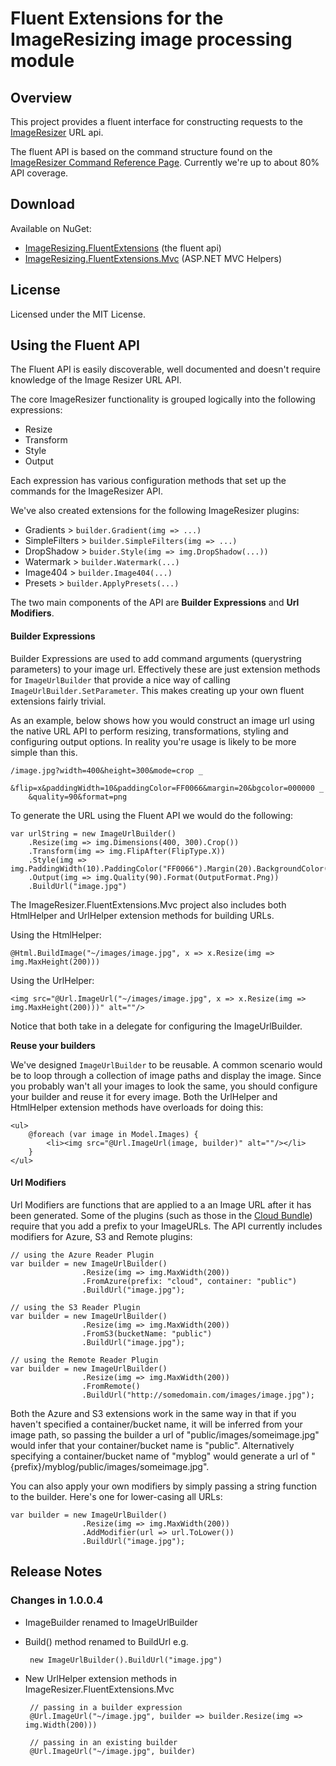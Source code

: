 # Fluent Extensions for the ImageResizing image processing module

## Overview

This project provides a fluent interface for constructing requests to the [ImageResizer](http://imageresizing.net) URL api.

The fluent API is based on the command structure found on the [ImageResizer Command Reference Page](http://imageresizing.net/docs/reference). Currently we're up to about 80% API coverage.

## Download

Available on NuGet:

- [ImageResizing.FluentExtensions](http://nuget.org/packages/ImageResizer.FluentExtensions) (the fluent api)
- [ImageResizing.FluentExtensions.Mvc](http://nuget.org/packages/ImageResizer.FluentExtensions.Mvc) (ASP.NET MVC Helpers)

## License

Licensed under the MIT License.

## Using the Fluent API

The Fluent API is easily discoverable, well documented and doesn't require knowledge of the Image Resizer URL API.

The core ImageResizer functionality is grouped logically into the following expressions:

- Resize
- Transform
- Style
- Output

Each expression has various configuration methods that set up the commands for the ImageResizer API. 

We've also created extensions for the following ImageResizer plugins:

- Gradients > `builder.Gradient(img => ...)`
- SimpleFilters > `builder.SimpleFilters(img => ...)`
- DropShadow > `buider.Style(img => img.DropShadow(...))`
- Watermark > `builder.Watermark(...)`
- Image404 > `builder.Image404(...)`
- Presets > `builder.ApplyPresets(...)`

The two main components of the API are **Builder Expressions** and **Url Modifiers**. 

#### Builder Expressions

Builder Expressions are used to add command arguments (querystring parameters) to your image url. Effectively these are just extension methods for `ImageUrlBuilder` that provide a nice way of calling `ImageUrlBuilder.SetParameter`. This makes creating up your own fluent extensions fairly trivial.

As an example, below shows how you would construct an image url using the native URL API to perform resizing, transformations, styling and configuring output options. In reality you're usage is likely to be more simple than this.

	/image.jpg?width=400&height=300&mode=crop _
		&flip=x&paddingWidth=10&paddingColor=FF0066&margin=20&bgcolor=000000 _
		&quality=90&format=png

To generate the URL using the Fluent API we would do the following:

    var urlString = new ImageUrlBuilder()
        .Resize(img => img.Dimensions(400, 300).Crop())
        .Transform(img => img.FlipAfter(FlipType.X))
        .Style(img => img.PaddingWidth(10).PaddingColor("FF0066").Margin(20).BackgroundColor("000000"))
        .Output(img => img.Quality(90).Format(OutputFormat.Png))
		.BuildUrl("image.jpg")

The ImageResizer.FluentExtensions.Mvc project also includes both HtmlHelper and UrlHelper extension methods for building URLs.

Using the HtmlHelper:

	@Html.BuildImage("~/images/image.jpg", x => x.Resize(img => img.MaxHeight(200)))

Using the UrlHelper:

	<img src="@Url.ImageUrl("~/images/image.jpg", x => x.Resize(img => img.MaxHeight(200)))" alt=""/>

Notice that both take in a delegate for configuring the ImageUrlBuilder.

**Reuse your builders**

We've designed `ImageUrlBuilder` to be reusable. A common scenario would be to loop through a collection of image paths and display the image. Since you probably wan't all your images to look the same, you should configure your builder and reuse it for every image. Both the UrlHelper and HtmlHelper extension methods have overloads for doing this:

	<ul>
		@foreach (var image in Model.Images) {
			<li><img src="@Url.ImageUrl(image, builder)" alt=""/></li>
		}
	</ul>

#### Url Modifiers

Url Modifiers are functions that are applied to a an Image URL after it has been generated. Some of the plugins (such as those in the [Cloud Bundle](http://imageresizing.net/plugins/bundles/3)) require that you add a prefix to your ImageURLs. The API currently includes modifiers for Azure, S3 and Remote plugins:

	// using the Azure Reader Plugin
	var builder = new ImageUrlBuilder()
					.Resize(img => img.MaxWidth(200))
					.FromAzure(prefix: "cloud", container: "public")
					.BuildUrl("image.jpg");

	// using the S3 Reader Plugin
	var builder = new ImageUrlBuilder()
					.Resize(img => img.MaxWidth(200))
					.FromS3(bucketName: "public")
					.BuildUrl("image.jpg");
					
	// using the Remote Reader Plugin
	var builder = new ImageUrlBuilder()
					.Resize(img => img.MaxWidth(200))
					.FromRemote()
					.BuildUrl("http://somedomain.com/images/image.jpg");

Both the Azure and S3 extensions work in the same way in that if you haven't specified a container/bucket name, it will be inferred from your image path, so passing the builder a url of "public/images/someimage.jpg" would infer that your container/bucket name is "public". Alternatively specifying a container/bucket name of "myblog" would generate a url of "{prefix}/myblog/public/images/someimage.jpg".

You can also apply your own modifiers by simply passing a string function to the builder. Here's one for lower-casing all URLs:

	var builder = new ImageUrlBuilder()
					.Resize(img => img.MaxWidth(200))
					.AddModifier(url => url.ToLower())
					.BuildUrl("image.jpg");

## Release Notes

### Changes in 1.0.0.4

 - ImageBuilder renamed to ImageUrlBuilder
 - Build() method renamed to BuildUrl e.g.

	 	new ImageUrlBuilder().BuildUrl("image.jpg")

 - New UrlHelper extension methods in ImageResizer.FluentExtensions.Mvc
	
		// passing in a builder expression
		@Url.ImageUrl("~/image.jpg", builder => builder.Resize(img => img.Width(200)))  

		// passing in an existing builder
		@Url.ImageUrl("~/image.jpg", builder) 

